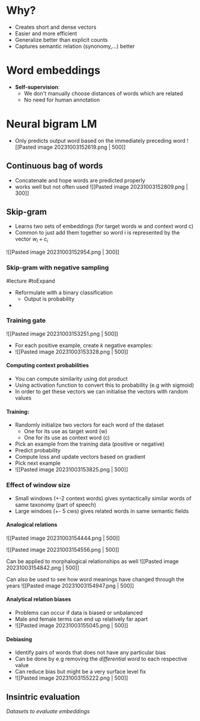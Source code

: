 
# Why?

* Creates short and dense vectors
* Easier and more efficient
* Generalize better than explicit counts
* Captures semantic relation (synonomy,...) better


# Word embeddings

* **Self-supervision**:
	* We don't manually choose distances of words which are related
	* No need for human annotation


# Neural bigram LM

* Only predicts output word based on the immediately preceding word
![[Pasted image 20231003152619.png | 500]]

## Continuous bag of words

* Concatenate and hope words are predicted properly
* works well but not often used
![[Pasted image 20231003152809.png | 300]]


## Skip-gram

* Learns two sets of embeddings (for target words w and context word c)
* Common to  just add them together so word i is represented by the vector $w_i + c_i$

![[Pasted image 20231003152954.png | 300]]

### Skip-gram with negative sampling
#lecture #toExpand 
* Reformulate with a binary classification
	* Output is probability 
* 

### Training gate
![[Pasted image 20231003153251.png | 500]]

* For each positive example, create $k$ negative examples:
* ![[Pasted image 20231003153328.png | 500]]

#### Computing context probabilities

* You can compute similarity using dot product
* Using activation function to convert this to probability (e.g with sigmoid)
* In order to get these vectors we can initialise the vectors with random values

#### Training:
* Randomly initialize two vectors for each word of the dataset 
	* One for its use as target word (w) 
	* One for its use as context word (c) 
* Pick an example from the training data (positive or negative) 
* Predict probability 
* Compute loss and update vectors based on gradient 
* Pick next example
* ![[Pasted image 20231003153825.png | 500]]


### Effect of window size

* Small windows (+-2 context words) gives syntactically similar words of same taxonomy (part of speech)
* Large windoes (+- 5 cws) gives related words in same semantic fields

#### Analogical relations

![[Pasted image 20231003154444.png | 500]]

![[Pasted image 20231003154556.png | 500]]

Can be applied to morphalogical relationships as well
![[Pasted image 20231003154842.png | 500]]

Can also be used to see how word meanings have changed through the years
![[Pasted image 20231003154947.png | 500]]


#### Analytical relation biases

* Problems can occur if data is biased or unbalanced
* Male and female terms can end up relatively far apart
* ![[Pasted image 20231003155045.png | 500]]

#### Debiasing

* Identify pairs of words that does not have any particular bias
* Can be done by e.g removing the _differential word_ to each respective value
* Can reduce bias but might be a very surface level fix
* ![[Pasted image 20231003155222.png | 500]]


## Insintric evaluation
_Datasets to evaluate embeddings_